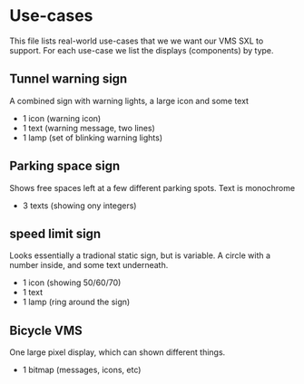 # Use-cases
This file lists real-world use-cases that we we want our VMS SXL to support.
For each use-case we list the displays (components) by type.

## Tunnel warning sign
A combined sign with warning lights, a large icon and some text
- 1 icon (warning icon)
- 1 text (warning message, two lines)
- 1 lamp (set of blinking warning lights)

## Parking space sign
Shows free spaces left at a few different parking spots. Text is monochrome
- 3 texts (showing ony integers)

## speed limit sign
Looks essentially a tradional static sign, but is variable. A circle with a number inside, and some text underneath.
- 1 icon (showing 50/60/70)
- 1 text
- 1 lamp (ring around the sign)

## Bicycle VMS
One large pixel display, which can shown different things.
- 1 bitmap (messages, icons, etc)
